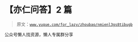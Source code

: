 # 【亦仁问答】2 篇

> 原文：[`www.yuque.com/for_lazy/zhoubao/nmienl3gs8tibugb`](https://www.yuque.com/for_lazy/zhoubao/nmienl3gs8tibugb)

公众号懒人找资源，懒人专属群分享